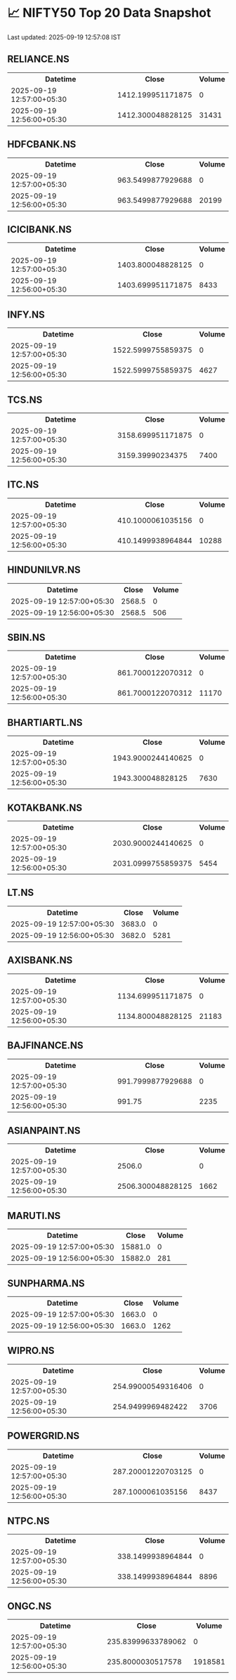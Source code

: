 # 📈 NIFTY50 Top 20 Data Snapshot

Last updated: 2025-09-19 12:57:08 IST

## RELIANCE.NS

<table>
  <tr><th>Datetime</th><th>Close</th><th>Volume</th></tr>
  <tr><td>2025-09-19 12:57:00+05:30</td><td>1412.199951171875</td><td>0</td></tr>
  <tr><td>2025-09-19 12:56:00+05:30</td><td>1412.300048828125</td><td>31431</td></tr>
</table>

## HDFCBANK.NS

<table>
  <tr><th>Datetime</th><th>Close</th><th>Volume</th></tr>
  <tr><td>2025-09-19 12:57:00+05:30</td><td>963.5499877929688</td><td>0</td></tr>
  <tr><td>2025-09-19 12:56:00+05:30</td><td>963.5499877929688</td><td>20199</td></tr>
</table>

## ICICIBANK.NS

<table>
  <tr><th>Datetime</th><th>Close</th><th>Volume</th></tr>
  <tr><td>2025-09-19 12:57:00+05:30</td><td>1403.800048828125</td><td>0</td></tr>
  <tr><td>2025-09-19 12:56:00+05:30</td><td>1403.699951171875</td><td>8433</td></tr>
</table>

## INFY.NS

<table>
  <tr><th>Datetime</th><th>Close</th><th>Volume</th></tr>
  <tr><td>2025-09-19 12:57:00+05:30</td><td>1522.5999755859375</td><td>0</td></tr>
  <tr><td>2025-09-19 12:56:00+05:30</td><td>1522.5999755859375</td><td>4627</td></tr>
</table>

## TCS.NS

<table>
  <tr><th>Datetime</th><th>Close</th><th>Volume</th></tr>
  <tr><td>2025-09-19 12:57:00+05:30</td><td>3158.699951171875</td><td>0</td></tr>
  <tr><td>2025-09-19 12:56:00+05:30</td><td>3159.39990234375</td><td>7400</td></tr>
</table>

## ITC.NS

<table>
  <tr><th>Datetime</th><th>Close</th><th>Volume</th></tr>
  <tr><td>2025-09-19 12:57:00+05:30</td><td>410.1000061035156</td><td>0</td></tr>
  <tr><td>2025-09-19 12:56:00+05:30</td><td>410.1499938964844</td><td>10288</td></tr>
</table>

## HINDUNILVR.NS

<table>
  <tr><th>Datetime</th><th>Close</th><th>Volume</th></tr>
  <tr><td>2025-09-19 12:57:00+05:30</td><td>2568.5</td><td>0</td></tr>
  <tr><td>2025-09-19 12:56:00+05:30</td><td>2568.5</td><td>506</td></tr>
</table>

## SBIN.NS

<table>
  <tr><th>Datetime</th><th>Close</th><th>Volume</th></tr>
  <tr><td>2025-09-19 12:57:00+05:30</td><td>861.7000122070312</td><td>0</td></tr>
  <tr><td>2025-09-19 12:56:00+05:30</td><td>861.7000122070312</td><td>11170</td></tr>
</table>

## BHARTIARTL.NS

<table>
  <tr><th>Datetime</th><th>Close</th><th>Volume</th></tr>
  <tr><td>2025-09-19 12:57:00+05:30</td><td>1943.9000244140625</td><td>0</td></tr>
  <tr><td>2025-09-19 12:56:00+05:30</td><td>1943.300048828125</td><td>7630</td></tr>
</table>

## KOTAKBANK.NS

<table>
  <tr><th>Datetime</th><th>Close</th><th>Volume</th></tr>
  <tr><td>2025-09-19 12:57:00+05:30</td><td>2030.9000244140625</td><td>0</td></tr>
  <tr><td>2025-09-19 12:56:00+05:30</td><td>2031.0999755859375</td><td>5454</td></tr>
</table>

## LT.NS

<table>
  <tr><th>Datetime</th><th>Close</th><th>Volume</th></tr>
  <tr><td>2025-09-19 12:57:00+05:30</td><td>3683.0</td><td>0</td></tr>
  <tr><td>2025-09-19 12:56:00+05:30</td><td>3682.0</td><td>5281</td></tr>
</table>

## AXISBANK.NS

<table>
  <tr><th>Datetime</th><th>Close</th><th>Volume</th></tr>
  <tr><td>2025-09-19 12:57:00+05:30</td><td>1134.699951171875</td><td>0</td></tr>
  <tr><td>2025-09-19 12:56:00+05:30</td><td>1134.800048828125</td><td>21183</td></tr>
</table>

## BAJFINANCE.NS

<table>
  <tr><th>Datetime</th><th>Close</th><th>Volume</th></tr>
  <tr><td>2025-09-19 12:57:00+05:30</td><td>991.7999877929688</td><td>0</td></tr>
  <tr><td>2025-09-19 12:56:00+05:30</td><td>991.75</td><td>2235</td></tr>
</table>

## ASIANPAINT.NS

<table>
  <tr><th>Datetime</th><th>Close</th><th>Volume</th></tr>
  <tr><td>2025-09-19 12:57:00+05:30</td><td>2506.0</td><td>0</td></tr>
  <tr><td>2025-09-19 12:56:00+05:30</td><td>2506.300048828125</td><td>1662</td></tr>
</table>

## MARUTI.NS

<table>
  <tr><th>Datetime</th><th>Close</th><th>Volume</th></tr>
  <tr><td>2025-09-19 12:57:00+05:30</td><td>15881.0</td><td>0</td></tr>
  <tr><td>2025-09-19 12:56:00+05:30</td><td>15882.0</td><td>281</td></tr>
</table>

## SUNPHARMA.NS

<table>
  <tr><th>Datetime</th><th>Close</th><th>Volume</th></tr>
  <tr><td>2025-09-19 12:57:00+05:30</td><td>1663.0</td><td>0</td></tr>
  <tr><td>2025-09-19 12:56:00+05:30</td><td>1663.0</td><td>1262</td></tr>
</table>

## WIPRO.NS

<table>
  <tr><th>Datetime</th><th>Close</th><th>Volume</th></tr>
  <tr><td>2025-09-19 12:57:00+05:30</td><td>254.99000549316406</td><td>0</td></tr>
  <tr><td>2025-09-19 12:56:00+05:30</td><td>254.9499969482422</td><td>3706</td></tr>
</table>

## POWERGRID.NS

<table>
  <tr><th>Datetime</th><th>Close</th><th>Volume</th></tr>
  <tr><td>2025-09-19 12:57:00+05:30</td><td>287.20001220703125</td><td>0</td></tr>
  <tr><td>2025-09-19 12:56:00+05:30</td><td>287.1000061035156</td><td>8437</td></tr>
</table>

## NTPC.NS

<table>
  <tr><th>Datetime</th><th>Close</th><th>Volume</th></tr>
  <tr><td>2025-09-19 12:57:00+05:30</td><td>338.1499938964844</td><td>0</td></tr>
  <tr><td>2025-09-19 12:56:00+05:30</td><td>338.1499938964844</td><td>8896</td></tr>
</table>

## ONGC.NS

<table>
  <tr><th>Datetime</th><th>Close</th><th>Volume</th></tr>
  <tr><td>2025-09-19 12:57:00+05:30</td><td>235.83999633789062</td><td>0</td></tr>
  <tr><td>2025-09-19 12:56:00+05:30</td><td>235.8000030517578</td><td>1918581</td></tr>
</table>

